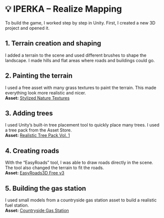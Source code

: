 # 💡 IPERKA – Realize Mapping
 
To build the game, I worked step by step in Unity. First, I created a new 3D project and opened it.
 
## 1. Terrain creation and shaping  
I added a terrain to the scene and used different brushes to shape the landscape. I made hills and flat areas where roads and buildings could go.
 
## 2. Painting the terrain  
I used a free asset with many grass textures to paint the terrain. This made everything look more realistic and nicer.  
**Asset:** [Stylized Nature Textures](https://assetstore.unity.com/packages/2d/textures-materials/stylized-nature-textures-228680)
 
## 3. Adding trees  
I used Unity’s built-in tree placement tool to quickly place many trees. I used a tree pack from the Asset Store.  
**Asset:** [Realistic Tree Pack Vol. 1](https://assetstore.unity.com/packages/3d/vegetation/trees/realistic-tree-pack-vol-1-50418)
 
## 4. Creating roads  
With the “EasyRoads” tool, I was able to draw roads directly in the scene. The tool also changed the terrain to fit the roads.  
**Asset:** [EasyRoads3D Free v3](https://assetstore.unity.com/packages/3d/characters/easyroads3d-free-v3-987)
 
## 5. Building the gas station  
I used small models from a countryside gas station asset to build a realistic fuel station.  
**Asset:** [Countryside Gas Station](https://assetstore.unity.com/packages/3d/environments/countryside-gas-station-132485)
